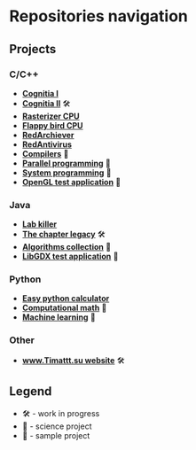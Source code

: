 # Repositories navigation

## Projects

### C/C++

* [**Cognitia I**](https://github.com/timattt/Cognitia-I)
* [**Cognitia II**](https://github.com/timattt/Cognitia-II) 🛠️
* [**Rasterizer CPU**](https://github.com/timattt/Rasterizer-CPU)
* [**Flappy bird CPU**](https://github.com/timattt/Flappy-bird-CPU)
* [**RedArchiever**](https://github.com/timattt/RedArchiever)
* [**RedAntivirus**](https://github.com/timattt/RedAntivirus)
* [**Compilers**](https://github.com/timattt/Project-cpp) 🧪
* [**Parallel programming**](https://github.com/timattt/Parallel-programming) 🧪
* [**System programming**](https://github.com/timattt/Indestructible-shield-from-Lunev) 🧪
* [**OpenGL test application**](https://github.com/timattt/OpenGL-sample) 🧰

### Java

* [**Lab killer**](https://github.com/timattt/Laboratory-calculations-optimizator)
* [**The chapter legacy**](https://github.com/timattt/TheChapterLegacy) 🛠️
* [**Algorithms collection**](https://github.com/timattt/Algorithms-collection) 🧪
* [**LibGDX test application**](https://github.com/timattt/LibGDXTestGooglePlayApp) 🧰

### Python

* [**Easy python calculator**](https://github.com/timattt/Easy-py-calculator)
* [**Computational math**](https://github.com/timattt/Computational-math) 🧪
* [**Machine learning**](https://github.com/timattt/ML) 🧪

### Other

* [**www.Timattt.su website**](https://github.com/timattt/Timattt.su) 🛠️

## Legend

* 🛠️ - work in progress
* 🧪 - science project
* 🧰 - sample project
